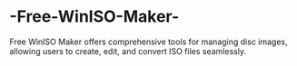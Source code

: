 # -Free-WinISO-Maker-
Free WinISO Maker offers comprehensive tools for managing disc images, allowing users to create, edit, and convert ISO files seamlessly. 
